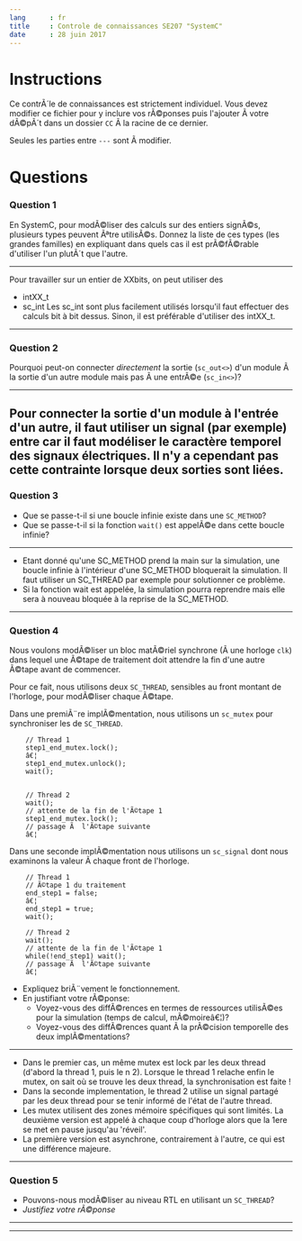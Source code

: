 ```yaml
---
lang      : fr
title     : Controle de connaissances SE207 "SystemC"
date      : 28 juin 2017
---
```


# Instructions

Ce contrÃ´le de connaissances est strictement individuel.
Vous devez modifier ce fichier pour y inclure vos rÃ©ponses puis l'ajouter Ã  votre dÃ©pÃ´t dans un dossier `CC` Ã  la racine de ce dernier.

Seules les parties entre *`---`* sont Ã  modifier.

# Questions

### Question 1

En SystemC, pour modÃ©liser des calculs sur des entiers signÃ©s, plusieurs types peuvent Ãªtre utilisÃ©s.
Donnez la liste de ces types (les grandes familles) en expliquant dans quels cas il est prÃ©fÃ©rable d'utiliser l'un plutÃ´t que l'autre.

---
Pour travailler sur un entier de XXbits, on peut utiliser des
- intXX_t
- sc_int<XX>
Les sc_int<XX> sont plus facilement utilisés lorsqu'il faut effectuer des calculs bit à bit dessus. Sinon, il est préférable d'utiliser des intXX_t.
---

### Question 2

Pourquoi peut-on connecter *directement* la sortie (`sc_out<>`) d'un module Ã  la sortie d'un autre module mais pas Ã  une entrÃ©e (`sc_in<>`)?

---
Pour connecter la sortie d'un module à l'entrée d'un autre, il faut utiliser un signal (par exemple) entre car il faut modéliser le caractère temporel des signaux électriques. Il n'y a cependant pas cette contrainte lorsque deux sorties sont liées.
---

### Question 3

- Que se passe-t-il si une boucle infinie existe dans une `SC_METHOD`?
- Que se passe-t-il si la fonction `wait()` est appelÃ©e dans cette boucle infinie?


---
- Etant donné qu'une SC_METHOD prend la main sur la simulation, une boucle infinie à l'intérieur d'une SC_METHOD bloquerait la simulation. Il faut utiliser un SC_THREAD par exemple pour solutionner ce problème.
- Si la fonction wait est appelée, la simulation pourra reprendre mais elle sera à nouveau bloquée à la reprise de la SC_METHOD.
---

### Question 4

Nous voulons modÃ©liser un bloc matÃ©riel synchrone (Ã  une horloge `clk`) dans lequel une Ã©tape de traitement doit attendre la fin d'une autre Ã©tape avant de commencer.

Pour ce fait, nous utilisons deux `SC_THREAD`, sensibles au front montant de l'horloge, pour modÃ©liser chaque Ã©tape.

Dans une premiÃ¨re implÃ©mentation, nous utilisons un `sc_mutex` pour synchroniser les de `SC_THREAD`.

```{.cpp}
    // Thread 1
    step1_end_mutex.lock();
    â€¦
    step1_end_mutex.unlock();
    wait();


    // Thread 2
    wait();
    // attente de la fin de l'Ã©tape 1
    step1_end_mutex.lock();
    // passage Ã  l'Ã©tape suivante
    â€¦
```

Dans une seconde implÃ©mentation nous utilisons un `sc_signal` dont nous examinons la valeur Ã  chaque front de l'horloge.

```{.cpp}
    // Thread 1
    // Ã©tape 1 du traitement
    end_step1 = false;
    â€¦
    end_step1 = true;
    wait();

    // Thread 2
    wait();
    // attente de la fin de l'Ã©tape 1
    while(!end_step1) wait();
    // passage Ã  l'Ã©tape suivante
    â€¦
```

- Expliquez briÃ¨vement le fonctionnement.
- En justifiant votre rÃ©ponse:
    * Voyez-vous des diffÃ©rences en termes de ressources utilisÃ©es pour la simulation (temps de calcul, mÃ©moireâ€¦)?
    * Voyez-vous des diffÃ©rences quant Ã  la prÃ©cision temporelle des deux implÃ©mentations?

---
- Dans le premier cas, un même mutex est lock par les deux thread (d'abord la thread 1, puis le n 2). Lorsque le thread 1 relache enfin le mutex, on sait où se trouve les deux thread, la synchronisation est faite !
- Dans la seconde implementation, le thread 2 utilise un signal partagé par les deux thread pour se tenir informé de l'état de l'autre thread.
- Les mutex utilisent des zones mémoire spécifiques qui sont limités. La deuxième version est appelé à chaque coup d'horloge alors que la 1ere se met en pause jusqu'au 'réveil'.
- La première version est asynchrone, contrairement à l'autre, ce qui est une différence majeure. 
---


### Question 5

- Pouvons-nous modÃ©liser au niveau RTL en utilisant un `SC_THREAD`?
- *Justifiez votre rÃ©ponse*


---

---
